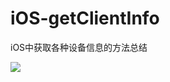 # iOS-getClientInfo
iOS中获取各种设备信息的方法总结

 ![](https://github.com/PengfeiWang666/iOS-getClientInfo/ReadMeResource/guide0.png)
